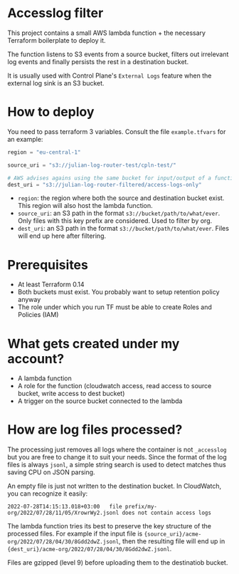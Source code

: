 # Accesslog filter

This project contains a small AWS lambda function + the necessary Terraform boilerplate to deploy it.

The function listens to S3 events from a source bucket, filters out irrelevant log events and finally persists the rest in a destination bucket.

It is usually used with Control Plane's `External Logs` feature when the external log sink is an S3 bucket.

# How to deploy

You need to pass terraform 3 variables. Consult the file `example.tfvars` for an example:

```terraform
region = "eu-central-1"

source_uri = "s3://julian-log-router-test/cpln-test/"

# AWS advises agains using the same bucket for input/output of a function
dest_uri = "s3://julian-log-router-filtered/access-logs-only"
```

- `region`: the region where both the source and destination bucket exist. This region will also host the lambda function.
- `source_uri`: an S3 path in the format `s3://bucket/path/to/what/ever`. Only files with this key prefix are considered. Used to filter by org.
- `dest_uri`: an S3 path in the format `s3://bucket/path/to/what/ever`. Files will end up here after filtering.

# Prerequisites

- At least Terraform 0.14
- Both buckets must exist. You probably want to setup retention policy anyway
- The role under which you run TF must be able to create Roles and Policies (IAM)

# What gets created under my account?

- A lambda function
- A role for the function (cloudwatch access, read access to source bucket, write access to dest bucket)
- A trigger on the source bucket connected to the lambda

# How are log files processed?

The processing just removes all logs where the container is not `_accesslog` but you are free to change it to suit your needs.
Since the format of the log files is always `jsonl`, a simple string search is used to detect matches thus saving CPU on JSON parsing.

An empty file is just not written to the destination bucket. In CloudWatch, you can recognize it easily:

```
2022-07-28T14:15:13.018+03:00	file prefix/my-org/2022/07/28/11/05/XrowrWy2.jsonl does not contain access logs
```

The lambda function tries its best to preserve the key structure of the processed files. For example if the input file is `{source_uri}/acme-org/2022/07/28/04/30/8Gdd2dwZ.jsonl`, then the resulting file will end up in `{dest_uri}/acme-org/2022/07/28/04/30/8Gdd2dwZ.jsonl`.

Files are gzipped (level 9) before uploading them to the destinatiob bucket.
